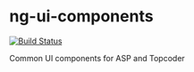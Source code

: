 # ng-ui-components
[![Build Status](https://magnum.travis-ci.com/appirio-tech/ng-ui-components.svg?token=uz72pTNpy965c5qCuNBU)](https://magnum.travis-ci.com/appirio-tech/ng-ui-components)

Common UI components for ASP and Topcoder
